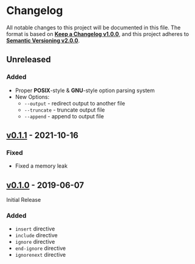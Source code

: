 <!-- markdownlint-disable no-duplicate-heading -->

# Changelog #

All notable changes to this project will be documented in this file.
The format is based on [**Keep a Changelog v1.0.0**](https://keepachangelog.com/en/1.0.0/),
and this project adheres to [**Semantic Versioning v2.0.0**](https://semver.org/spec/v2.0.0.html).

## Unreleased ##

### Added ###

* Proper **POSIX**-style & **GNU**-style option parsing system
* New Options:
  * `--output` - redirect output to another file
  * `--truncate` - truncate output file
  * `--append` - append to output file

## [v0.1.1] - 2021-10-16 ##

[v0.1.1]: https://github.com/mfederczuk/spp/releases/tag/v0.1.1

### Fixed ###

* Fixed a memory leak

## [v0.1.0] - 2019-06-07 ##

[v0.1.0]: https://github.com/mfederczuk/spp/releases/tag/v0.1.0

Initial Release

### Added ###

* `insert` directive
* `include` directive
* `ignore` directive
* `end-ignore` directive
* `ignorenext` directive
